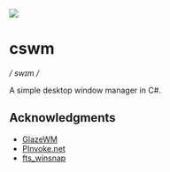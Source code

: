 ﻿![](./src/cswm/icon.ico)

# cswm

_/ swɪm /_

A simple desktop window manager in C#.

## Acknowledgments

- [GlazeWM](https://github.com/lars-berger/GlazeWM)
- [PInvoke.net](https://www.pinvoke.net/index.aspx)
- [fts_winsnap](https://github.com/forrestthewoods/fts_winsnap)